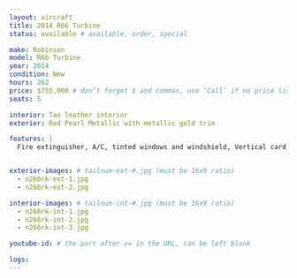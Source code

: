```yaml
---
layout: aircraft
title: 2014 R66 Turbine
status: available # available, order, special

make: Robinson
model: R66 Turbine
year: 2014
condition: New
hours: 262
price: $755,000 # don’t forget $ and commas, use ‘Call’ if no price listed
seats: 5

interior: Tan leather interior
exterior: Red Pearl Metallic with metallic gold trim

features: |
  Fire extinguisher, A/C, tinted windows and windshield, Vertical card compass, Digital clock, 24v 25 amp battery, Aspen EFD1000H Pro+500H MFD, Garmin G225B com radio, Garmin GPS400W GPS, Garmin GTN740 GPS/com, GTX330EX transponder w ADS-B out, Kannad ELT, Garmin GDL 88 data link ADS-B in, Garmin GMA250H audio panel, cabin cover extended, 2 Bose A20 headsets, Bose interface all seats.


exterior-images: # tailnum-ext-#.jpg (must be 16x9 ratio)
  - n266rk-ext-1.jpg
  - n266rk-ext-2.jpg

interior-images: # tailnum-int-#.jpg (must be 16x9 ratio)
  - n266rk-int-1.jpg
  - n266rk-int-2.jpg
  - n266rk-int-3.jpg

youtube-id: # the part after v= in the URL, can be left blank

logs:
---
```

